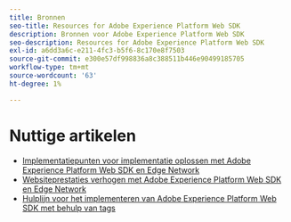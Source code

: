 ```yaml
---
title: Bronnen
seo-title: Resources for Adobe Experience Platform Web SDK
description: Bronnen voor Adobe Experience Platform Web SDK
seo-description: Resources for Adobe Experience Platform Web SDK
exl-id: a6dd3a6c-e211-4fc3-b5f6-8c170e8f7503
source-git-commit: e300e57df998836a8c388511b446e90499185705
workflow-type: tm+mt
source-wordcount: '63'
ht-degree: 1%

---
```


# Nuttige artikelen

* [Implementatiepunten voor implementatie oplossen met Adobe Experience Platform Web SDK en Edge Network](https://medium.com/adobetech/solving-implementation-pain-points-with-adobe-experience-platform-web-sdk-and-edge-network-880b635e6819)
* [Websiteprestaties verhogen met Adobe Experience Platform Web SDK en Edge Network](https://medium.com/adobetech/boosting-website-performance-with-adobe-experience-platform-web-sdk-and-edge-network-329fcf70fdf9)
* [Hulplijn voor het implementeren van Adobe Experience Platform Web SDK met behulp van tags](https://experienceleague.adobe.com/docs/platform-learn/implement-web-sdk/overview.html)
